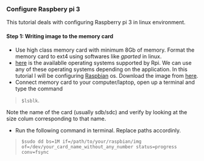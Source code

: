 ### Configure Raspbery pi 3

This tutorial deals with configuring Raspberry pi 3 in linux environment.

#### Step 1: Writing image to the memory card
- Use high class memory card with minimum 8Gb of memory. Format the memory
  card to ext4 using softwares like *gparted* in linux.
- [here](https://www.raspberrypi.org/downloads/) is the availablle
  operating systems supported by Rpi. We can use any of these operating
  systems depending on the application. In this tutorial I will be
  configuring [Raspbian](https://www.raspberrypi.org/downloads/raspbian/) os. Download the image from [here](https://www.raspberrypi.org/downloads/raspbian/).
- Connect memory card to your computer/laptop, open up a terminal and type the command

> ``$lsblk``. 

Note the name of the card (usually sdb/sdc) and verify by looking at the size colum corresponding to that name.
- Run the following command in terminal. Replace paths accordinly.

> ``$sudo dd bs=1M if=/path/to/your/raspbian/img of=/dev/your_card_name_without_any_number status=progress conv=fsync``

